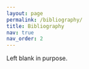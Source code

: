```yaml
---
layout: page
permalink: /bibliography/
title: Bibliography
nav: true
nav_order: 2
---
```


Left blank in purpose.
